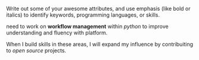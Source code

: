 Write out some of your awesome attributes, and use emphasis (like bold or italics) to identify keywords, programming languages, or skills. 

need to work on **workflow management** within *python* to improve understanding and fluency with platform. 

When I build skills in these areas, I will expand my influence by contribuiting to _open source_ projects.
